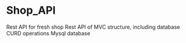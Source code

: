 # Shop_API
Rest API for fresh shop 
Rest API of MVC structure, including database CURD operations
Mysql database